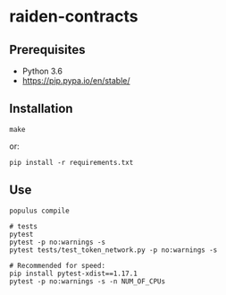 # raiden-contracts

## Prerequisites


-  Python 3.6
-  https://pip.pypa.io/en/stable/

## Installation

`make`

or:
```
pip install -r requirements.txt

```

## Use

```
populus compile

# tests
pytest
pytest -p no:warnings -s
pytest tests/test_token_network.py -p no:warnings -s

# Recommended for speed:
pip install pytest-xdist==1.17.1
pytest -p no:warnings -s -n NUM_OF_CPUs

```
